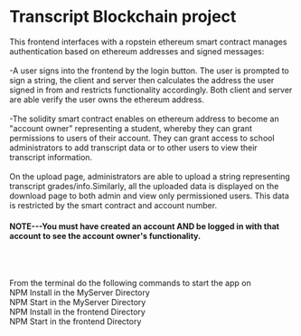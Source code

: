 # Transcript Blockchain project

This frontend interfaces with a ropstein ethereum smart contract manages authentication based on ethereum addresses and signed messages:
<br><br>
-A user signs into the frontend by the login button. The user is prompted to sign a string, the client and server then calculates the address the user signed in from and restricts functionality accordingly. Both client and server are able verify the user owns the ethereum address.
<br><br>
-The solidity smart contract enables on ethereum address to become an "account owner" representing a student, whereby they can grant permissions to users of their account. They can grant access to school administrators to add transcript data or to other users to view their transcript information.
<br><br>
On the upload page, administrators are able to upload a string representing transcript grades/info.Similarly, all the uploaded data is displayed on the download page to both admin and view only permissioned users. This data is restricted by the smart contract and account number.

#### NOTE---You must have created an account AND be logged in with that account to see the account owner's functionality.
<br><br>


From the terminal do the following commands to start the app on<br>
NPM Install in the MyServer Directory<br>
NPM Start in the MyServer Directory<br>
NPM Install in the frontend Directory<br>
NPM Start in the frontend Directory<br>


